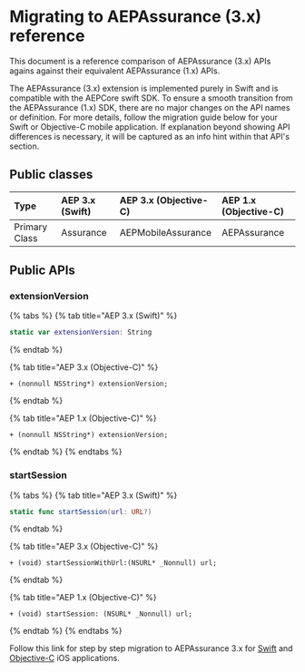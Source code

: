 # Migrating to AEPAssurance \(3.x\) reference

This document is a reference comparison of AEPAssurance \(3.x\) APIs agains against their equivalent AEPAssurance \(1.x\) APIs.

The AEPAssurance \(3.x\) extension is implemented purely in Swift and is compatible with the AEPCore swift SDK. To ensure a smooth transition from the AEPAssurance \(1.x\) SDK, there are no major changes on the API names or definition. For more details, follow the migration guide below for your Swift or Objective-C mobile application. If explanation beyond showing API differences is necessary, it will be captured as an info hint within that API's section.

## Public classes

| Type | AEP 3.x \(Swift\) | AEP 3.x \(Objective-C\) | AEP 1.x \(Objective-C\) |
| :--- | :--- | :--- | :--- |
| Primary Class | Assurance | AEPMobileAssurance | AEPAssurance |

## Public APIs

### extensionVersion

{% tabs %}
{% tab title="AEP 3.x \(Swift\)" %}
```swift
static var extensionVersion: String
```
{% endtab %}

{% tab title="AEP 3.x \(Objective-C\)" %}
```text
+ (nonnull NSString*) extensionVersion;
```
{% endtab %}

{% tab title="AEP 1.x \(Objective-C\)" %}
```text
+ (nonnull NSString*) extensionVersion;
```
{% endtab %}
{% endtabs %}

### startSession

{% tabs %}
{% tab title="AEP 3.x \(Swift\)" %}
```swift
static func startSession(url: URL?)
```
{% endtab %}

{% tab title="AEP 3.x \(Objective-C\)" %}
```text
+ (void) startSessionWithUrl:(NSURL* _Nonnull) url;
```
{% endtab %}

{% tab title="AEP 1.x \(Objective-C\)" %}
```text
+ (void) startSession: (NSURL* _Nonnull) url;
```
{% endtab %}
{% endtabs %}


Follow this link for step by step migration to AEPAssurance 3.x for [Swift](https://github.com/adobe/aepsdk-assurance-ios/blob/dev/Documentation/MIGRATIONSWIFT.md) and [Objective-C](https://github.com/adobe/aepsdk-assurance-ios/blob/dev/Documentation/MIGRATIONObjC.md) iOS applications.
